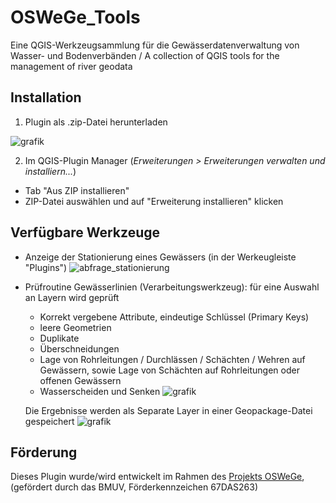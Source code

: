 # OSWeGe_Tools
Eine QGIS-Werkzeugsammlung für die Gewässerdatenverwaltung von Wasser- und Bodenverbänden / A collection of QGIS tools for the management of river geodata

## Installation
1. Plugin als .zip-Datei herunterladen
   
![grafik](https://github.com/Jannik-Schilling/OSWeGe_Tools/assets/54308008/b736d8f9-0901-4297-af91-d3e1cdd419be)

2. Im QGIS-Plugin Manager (*Erweiterungen > Erweiterungen verwalten und installiern...*)
  - Tab "Aus ZIP installieren"
  - ZIP-Datei auswählen und auf "Erweiterung installieren" klicken

## Verfügbare Werkzeuge
- Anzeige der Stationierung eines Gewässers (in der Werkeugleiste "Plugins")
  ![abfrage_stationierung](https://github.com/user-attachments/assets/f4a8d121-707b-46d7-bd82-077841d0af92)

- Prüfroutine Gewässerlinien (Verarbeitungswerkzeug):   für eine Auswahl an Layern wird geprüft
   - Korrekt vergebene Attribute, eindeutige Schlüssel (Primary Keys)
   - leere Geometrien
   - Duplikate
   - Überschneidungen
   - Lage von Rohrleitungen / Durchlässen / Schächten / Wehren auf Gewässern, sowie Lage von Schächten auf Rohrleitungen oder offenen Gewässern
   - Wasserscheiden und Senken
![grafik](https://github.com/user-attachments/assets/b02515e3-ce65-4385-bc8e-62007124517f)

   Die Ergebnisse werden als Separate Layer in einer Geopackage-Datei gespeichert
![grafik](https://github.com/user-attachments/assets/06891192-8364-4fd8-8918-a92cd533b8d4)


## Förderung
Dieses Plugin wurde/wird entwickelt im Rahmen des [Projekts OSWeGe](https://oswege.auf.uni-rostock.de/), (gefördert durch das BMUV, Förderkennzeichen 67DAS263)

